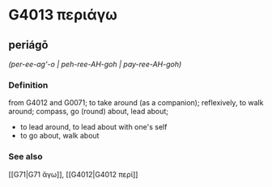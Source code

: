 # G4013 περιάγω

## periágō

_(per-ee-ag'-o | peh-ree-AH-goh | pay-ree-AH-goh)_

### Definition

from G4012 and G0071; to take around (as a companion); reflexively, to walk around; compass, go (round) about, lead about; 

- to lead around, to lead about with one's self
- to go about, walk about

### See also

[[G71|G71 ἄγω]], [[G4012|G4012 περί]]
